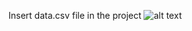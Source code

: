 Insert data.csv file in the project
![alt text](https://drive.google.com/file/d/19nXI3BpP4P4gYSzSOclZXURF2gwQA7LM/view?usp=sharing)
